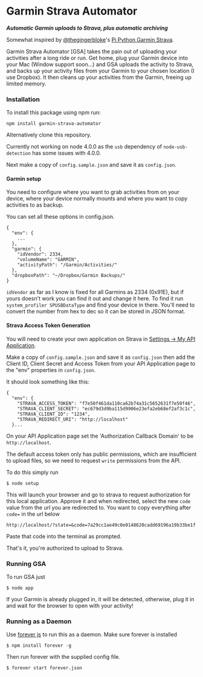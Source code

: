 Garmin Strava Automator
=======================

***Automatic Garmin uploads to Strava, plus automatic archiving***

Somewhat inspired by [@thegingerbloke](https://github.com/thegingerbloke/)'s
[Pi Python Garmin Strava](https://github.com/thegingerbloke/pi-python-garmin-strava).

Garmin Strava Automator [GSA] takes the pain out of uploading your activities
after a long ride or run. Get home, plug your Garmin device into your Mac
(Window support soon...) and GSA uploads the activity to Strava, and
backs up your activity files from your Garmin to your chosen location (I
  use Dropbox). It then cleans up your activities from the Garmin, freeing up
  limited memory.

### Installation
To install this package using npm run:
```
npm install garmin-strava-automator
```
Alternatively clone this repository.

Currently not working on node 4.0.0 as the `usb` dependency of `node-usb-detection`
has some issues with 4.0.0.

Next make a copy of `config.sample.json` and save it as `config.json`.

#### Garmin setup
You need to configure where you want to grab activities from on your device,
where your device normally mounts and where you want to copy activities to as
backup.

You can set all these options in config.json.

```
{
  "env": {
    ...
  },
  "garmin": {
    "idVendor": 2334,
    "volumeName": "GARMIN",
    "activityPath": "/Garmin/Activities/"
  },
  "dropboxPath": "~/Dropbox/Garmin Backups/"
}
```

`idVendor` as far as I know is fixed for all Garmins as 2334 (0x91E), but if
yours doesn't work you can find it out and change it here. To find it run
`system_profiler SPUSBDataType` and find your device in there. You'll need to
convert the number from hex to dec so it can be stored in JSON format.

#### Strava Access Token Generation
You will need to create your own application on Strava in
[Settings -> My API Application](https://www.strava.com/settings/api).

Make a copy of `config.sample.json` and save it as `config.json` then add the
Client ID, Client Secret and Access Token from your API Application page to the
"env" properties in `config.json`.

It should look something like this:
```
{
  "env": {
  	"STRAVA_ACCESS_TOKEN": "f7e50f461da110ca62b74a31c5652631f7e50f46",
  	"STRAVA_CLIENT_SECRET": "ec679d3d9ba115d9906e23efa2eb68ef2af3c1c",
  	"STRAVA_CLIENT_ID": "1234",
  	"STRAVA_REDIRECT_URI": "http://localhost"
  }...
```

On your API Application page set the 'Authorization Callback Domain' to be
`http://localhost`.

The default access token only has public permissions, which are insufficient to
upload files, so we need to request `write` permissions from the API.

To do this simply run

```
$ node setup
```

This will launch your browser and go to strava to request authorization for
this local application. Approve it and when redirected, select the new `code`
value from the url you are redirected to. You want to copy everything after
`code=` in the url below

```
http://localhost/?state=&code=7a29cc1ae49c0e0148620cadd69196a19b33be1f
```
Paste that code into the terminal as prompted.

That's it, you're authorized to upload to Strava.

### Running GSA
To run GSA just
```
$ node app
```
If your Garmin is already plugged in, it will be detected, otherwise, plug it in
and wait for the browser to open with your activity!

### Running as a Daemon
Use [forever js](https://github.com/foreverjs/forever) to run this as a daemon.
Make sure forever is installed
```
$ npm install forever -g
```

Then run forever with the supplied config file.
```
$ forever start forever.json
```
